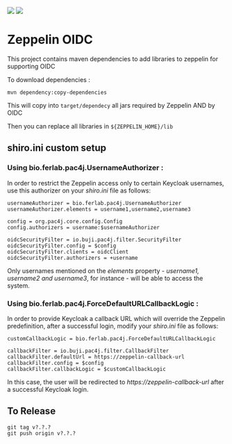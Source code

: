 ![](https://github.com/Ferlab-Ste-Justine/zeppelin-oidc/actions/workflows/build_and_test.yml/badge.svg)
![](https://github.com/Ferlab-Ste-Justine/zeppelin-oidc/actions/workflows/release.yml/badge.svg?branch=release)

Zeppelin OIDC
===========

This project contains maven dependencies to add libraries to zeppelin for supporting OIDC

To download dependencies :
```
mvn dependency:copy-dependencies   
```

This will copy into `target/dependecy` all jars required by Zeppelin AND by OIDC

Then you can replace all libraries in `${ZEPPELIN_HOME}/lib`

## shiro.ini custom setup

### Using bio.ferlab.pac4j.UsernameAuthorizer :

In order to restrict the Zeppelin access only to certain Keycloak usernames, use this authorizer on your *shiro.ini* file as follows:

```
usernameAuthorizer = bio.ferlab.pac4j.UsernameAuthorizer
usernameAuthorizer.elements = username1,username2,username3

config = org.pac4j.core.config.Config
config.authorizers = username:$usernameAuthorizer

oidcSecurityFilter = io.buji.pac4j.filter.SecurityFilter
oidcSecurityFilter.config = $config
oidcSecurityFilter.clients = oidcClient
oidcSecurityFilter.authorizers = +username
```

Only usernames mentioned on the *elements* property - *username1, username2 and username3*, for instance - will be able to access the system.

### Using bio.ferlab.pac4j.ForceDefaultURLCallbackLogic :

In order to provide Keycloak a callback URL which will override the Zeppelin predefinition, after a successful login, modify your *shiro.ini* file as follows:

```
customCallbackLogic = bio.ferlab.pac4j.ForceDefaultURLCallbackLogic

callbackFilter = io.buji.pac4j.filter.CallbackFilter
callbackFilter.defaultUrl = https://zeppelin-callback-url
callbackFilter.config = $config
callbackFilter.callbackLogic = $customCallbackLogic
```

In this case, the user will be redirected to *https://zeppelin-callback-url* after a successful Keycloak login.

## To Release
```
git tag v?.?.? 
git push origin v?.?.?
```